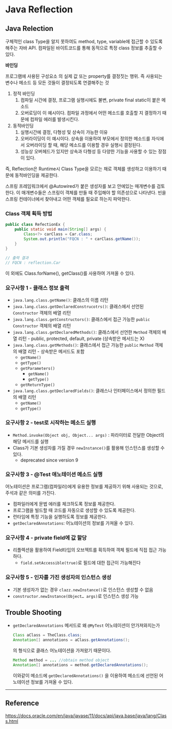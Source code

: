 # Java Reflection

## Java Relection

구체적인 class Type을 알지 못하여도 method, type, variable에 접근할 수 있도록 해주는 자바 API. 컴파일된 바이트코드를 통해 동적으로 특정 class 정보를 추출할 수 있다.

**바인딩**

프로그램에 사용된 구성요소 의 실제 값 또는 property를 결정짓는 행위. 즉 사용되는 변수나 메소드 등 모든 것들이 결정되도록 연결해주는 것

1. 정적 바인딩
    1. 컴파일 시간에 결정, 프로그램 실행시에도 불변, private final static이 붙은 메소드
    2. 오버로딩이 이 예시이다. 컴파일 과정에서 어떤 메소드를 호출할 지 결정하기 때문에 컴파일 에러를 발생시킨다.
2. 동적바인딩
    1. 실행시간에 결정, 다형성 및 상속이 가능한 이유
    2. 오버라이딩이 이 예시이다. 상속을 이용하여 부모에서 정의한 메소드를 자식에서 오버라이딩 할 때, 해당 메소드를 이용할 경우 실행시 결정된다.
    3. 성능상 오버헤드가 있지만 상속과 다형성 등 다양한 기능을 사용할 수 있는 장점이 있다.

즉, Reflection은 Runtime시 Class Type을 모르는 채로 객체를 생성하고 이용하기 때문에 동적바인딩을 제공한다.

스프링 프레임워크에서 @Autowired가 붙은 생성자를 보고 안에있는 매개변수를 검토한다. 이 매개변수들은 스프링이 객체를 만들 때 주입해야 할 의존성으로 나타낸다. 빈을 스프링 컨테이너에서 찾아내고 어떤 객체를 필요로 하는지 파악한다.

### **Class 객체 획득 방법**

```java
public class RefectionEx {
    public static void main(String[] args) {
        Class<?> carClass = Car.class;
        System.out.println("FQCN : " + carClass.getName());
    }
}
       
// 출력 결과
// FQCN : reflection.Car
```

이 외에도 Class.forName(), getClass()를 사용하여 가져올 수 있다.

### 요구사항 1 - ****클래스 정보 출력****

- `java.lang.class.getName()`: 클래스의 이름 리턴
- `java.lang.class.getDeclaredConstrucotrs()`: 클래스에서 선언된 `Constructor` 객체의 배열 리턴
- `java.lang.class.getConstructors()`: 클래스에서 접근 가능한 `public` `Constructor` 객체의 배열 리턴
- `java.lang.class.getDeclaredMethods()`: 클래스에서 선언한 `Method` 객체의 배열 리턴 - public, protected, default, private (상속받은 메서드는 X)
- `java.lang.class.getMethods()`: 클래스에서 접근 가능한 `public` `Method` 객체의 배열 리턴 - 상속받은 메서드도 포함
    - `getName()`
    - `getType()`
    - `getParameters()`
        - `getName()`
        - `getType()`
    - `getReturnType()`
- `java.lang.class.getDeclaredFields()`: 클래스나 인터페이스에서 정의한 필드의 배열 리턴
    - `getName()`
    - `getType()`

### 요구사항 2 - t****est로 시작하는 메소드 실행****

- `Method.invoke(Object obj, Object... args)` : 파라미터로 전달한 Object의 해당 메서드를 실행
- Class가 기본 생성자를 가질 경우 `newInstance()`를 활용해 인스턴스를 생성할 수 있다.
    - deprecated since version 9

### 요구사항 3 - ****@Test 애노테이션 메소드 실행****

어노테이션은 프로그램(컴파일러)에게 유용한 정보를 제공하기 위해 사용되는 것으로, 주석과 같은 의미를 가진다.

- 컴파일러에게 문법 에러를 체크하도록 정보를 제공한다.
- 프로그램을 빌드할 때 코드를 자동으로 생성할 수 있도록 제공한다.
- 런타임에 특정 기능을 실행하도록 정보를 제공한다.
- `getDeclaredAnnotations`: 어노테이션의 정보를 가져올 수 있다.

### 요구사항 4 - ****private field에 값 할당****

* 리플렉션을 활용하여 Field타입의 오브젝트를 획득하여 객체 필드에 직접 접근 가능하다.
  - `field.setAccessible(true)`로 필드에 대한 접근이 가능해진다


### 요구사항 5 - ****인자를 가진 생성자의 인스턴스 생성****

- 기본 생성자가 없는 경우 `clazz.newInstance()`로 인스턴스 생성할 수 없음
- `constructor.newInstance(Object… args)`로 인스턴스 생성 가능

## Trouble Shooting

- `getDeclaredAnnotations` 메서드로 왜 `@MyTest` 어노테이션이 안가져와지는가

    ```java
    Class aClass = TheClass.class;
    Annotation[] annotations = aClass.getAnnotations();
    ```

  의 형식으로 클래스 어노테이션을 가져왔기 때문이다.

    ```java
    Method method = ... //obtain method object
    Annotation[] annotations = method.getDeclaredAnnotations();
    ```

  이와같이 메소드에 `getDeclaredAnnotations()` 을 이용하여 메소드에 선언된 어노테이션 정보를 가져올 수 있다.

***
## Reference

https://docs.oracle.com/en/java/javase/11/docs/api/java.base/java/lang/Class.html
